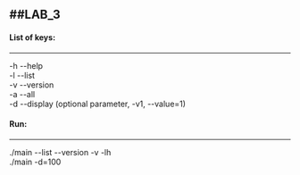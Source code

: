 ##LAB_3
---
#### List of keys:
---
-h --help\
-l --list\
-v --version\
-a --all\
-d --display (optional parameter, -v1, --value=1)

#### Run:
---
./main --list --version -v -lh\
./main -d=100
